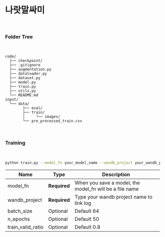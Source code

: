 # 나랏말싸미

<br>

### Folder Tree

<br>


```
code/
  ├── checkpoint/
  ├── .gitignore
  ├── augmentation.py
  ├── dataloader.py
  ├── dataset.py
  ├── model.py
  ├── train.py
  ├── utils.py
  └── README.md
input/
  └── data/
        ├── eval/
        ├── train/
        │     └── images/
        └── pre_processed_train.csv
```

<br>

### Training

<br>

```bash
python train.py --model_fn your_model_name --wandb_project your_wandb_project_name
```

|Name|Type|Description|
|-|-|-|
|model_fn|**Required**|When you save a model, the model_fn will be a file name|
|wandb_project|**Required**|Type your wandb project name to link log|
|batch_size|Optional|Default 64|
|n_epochs|Optional|Default 50|
|train_valid_ratio|Optional|Default 0.8|